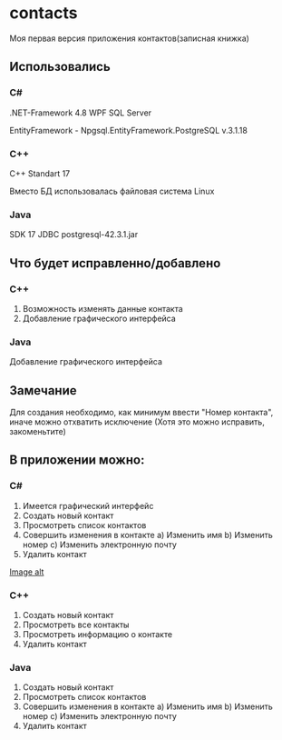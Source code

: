 # contacts
Моя первая версия приложения контактов(записная книжка)

## Использовались
### C#
.NET-Framework 4.8
WPF
SQL Server

EntityFramework - Npgsql.EntityFramework.PostgreSQL v.3.1.18
### C++
C++ Standart 17

Вместо БД использовалась файловая система Linux

### Java
SDK 17
JDBC postgresql-42.3.1.jar


## Что будет исправленно/добавлено
### C++
1) Возможность изменять данные контакта
2) Добавление графического интерфейса
### Java
Добавление графического интерфейса
## Замечание
Для создания необходимо, как минимум ввести "Номер контакта", иначе можно отхватить исключение (Хотя это можно исправить, закоменьтите)

## В приложении можно:
### C#
1) Имеется графический интерфейс
2) Создать новый контакт
3) Просмотреть список контактов
4) Совершить изменения в контакте a) Изменить имя b) Изменить номер c) Изменить электронную почту
5) Удалить контакт


[Image alt](https://github.com/darkdeaddaset/contacts/blob/main/notebook_version_cs/contacts/01.PNG)
### C++
1) Создать новый контакт
2) Просмотреть все контакты
3) Просмотреть информацию о контакте
4) Удалить контакт
### Java
1) Создать новый контакт
2) Просмотреть список контактов
3) Совершить изменения в контакте a) Изменить имя b) Изменить номер c) Изменить электронную почту
4) Удалить контакт
